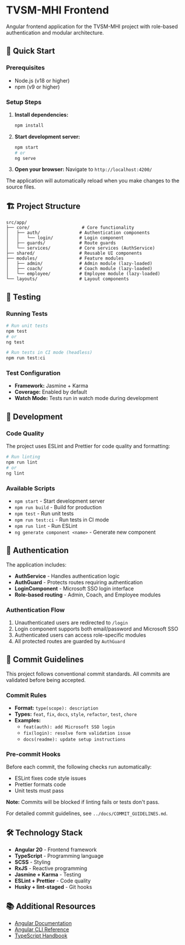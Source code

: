 # TVSM-MHI Frontend

Angular frontend application for the TVSM-MHI project with role-based authentication and modular architecture.

## 🚀 Quick Start

### Prerequisites
- Node.js (v18 or higher)
- npm (v9 or higher)

### Setup Steps

1. **Install dependencies:**
   ```bash
   npm install
   ```

2. **Start development server:**
   ```bash
   npm start
   # or
   ng serve
   ```

3. **Open your browser:**
   Navigate to `http://localhost:4200/`

The application will automatically reload when you make changes to the source files.

## 🏗️ Project Structure

```
src/app/
├── core/                    # Core functionality
│   ├── auth/               # Authentication components
│   │   └── login/          # Login component
│   ├── guards/             # Route guards
│   └── services/           # Core services (AuthService)
├── shared/                 # Reusable UI components
├── modules/                # Feature modules
│   ├── admin/              # Admin module (lazy-loaded)
│   ├── coach/              # Coach module (lazy-loaded)
│   └── employee/           # Employee module (lazy-loaded)
└── layouts/                # Layout components
```

## 🧪 Testing

### Running Tests

```bash
# Run unit tests
npm test
# or
ng test

# Run tests in CI mode (headless)
npm run test:ci
```

### Test Configuration
- **Framework:** Jasmine + Karma
- **Coverage:** Enabled by default
- **Watch Mode:** Tests run in watch mode during development

## 🔧 Development

### Code Quality

The project uses ESLint and Prettier for code quality and formatting:

```bash
# Run linting
npm run lint
# or
ng lint
```

### Available Scripts

- `npm start` - Start development server
- `npm run build` - Build for production
- `npm test` - Run unit tests
- `npm run test:ci` - Run tests in CI mode
- `npm run lint` - Run ESLint
- `ng generate component <name>` - Generate new component

## 🔐 Authentication

The application includes:
- **AuthService** - Handles authentication logic
- **AuthGuard** - Protects routes requiring authentication
- **LoginComponent** - Microsoft SSO login interface
- **Role-based routing** - Admin, Coach, and Employee modules

### Authentication Flow
1. Unauthenticated users are redirected to `/login`
2. Login component supports both email/password and Microsoft SSO
3. Authenticated users can access role-specific modules
4. All protected routes are guarded by `AuthGuard`

## 📝 Commit Guidelines

This project follows conventional commit standards. All commits are validated before being accepted.

### Commit Rules
- **Format:** `type(scope): description`
- **Types:** `feat`, `fix`, `docs`, `style`, `refactor`, `test`, `chore`
- **Examples:**
  - `feat(auth): add Microsoft SSO login`
  - `fix(login): resolve form validation issue`
  - `docs(readme): update setup instructions`

### Pre-commit Hooks
Before each commit, the following checks run automatically:
- ESLint fixes code style issues
- Prettier formats code
- Unit tests must pass

**Note:** Commits will be blocked if linting fails or tests don't pass.

For detailed commit guidelines, see `../docs/COMMIT_GUIDELINES.md`.

## 🛠️ Technology Stack

- **Angular 20** - Frontend framework
- **TypeScript** - Programming language
- **SCSS** - Styling
- **RxJS** - Reactive programming
- **Jasmine + Karma** - Testing
- **ESLint + Prettier** - Code quality
- **Husky + lint-staged** - Git hooks

## 📚 Additional Resources

- [Angular Documentation](https://angular.dev)
- [Angular CLI Reference](https://angular.dev/tools/cli)
- [TypeScript Handbook](https://www.typescriptlang.org/docs/)
